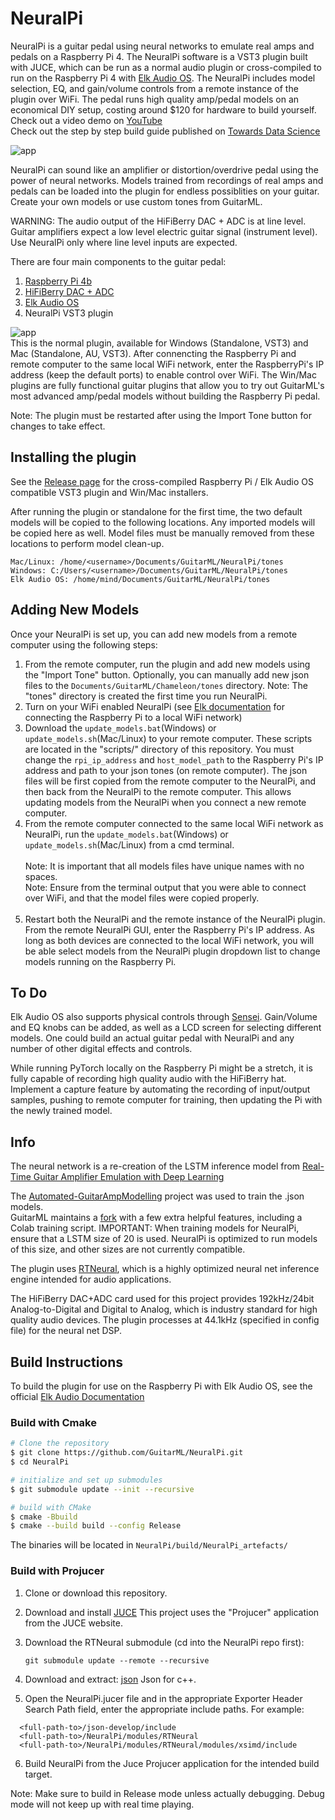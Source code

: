 # NeuralPi

NeuralPi is a guitar pedal using neural networks to emulate real amps and pedals on a Raspberry Pi 4. The NeuralPi software is a VST3 plugin built with JUCE, which can be run as a normal audio plugin or cross-compiled to run on the Raspberry Pi 4 with [Elk Audio OS](https://elk.audio/). The NeuralPi includes model selection, EQ, and gain/volume controls from a remote instance of the plugin over WiFi. The pedal runs high quality amp/pedal models on an economical DIY setup, costing around $120 for hardware to build yourself. <br>
Check out a video demo on [YouTube](https://www.youtube.com/watch?v=_3zFD6h6Wrc)<br>
Check out the step by step build guide published on [Towards Data Science](https://towardsdatascience.com/neural-networks-for-real-time-audio-raspberry-pi-guitar-pedal-bded4b6b7f31)

![app](https://github.com/GuitarML/NeuralPi/blob/main/resources/rpi_pic.jpg)

NeuralPi can sound like an amplifier or distortion/overdrive pedal using the power of neural networks. Models trained from recordings of real amps and pedals can be loaded into the plugin for endless possiblities on your guitar. Create your own models or use custom tones from GuitarML.

WARNING: The audio output of the HiFiBerry DAC + ADC is at line level. Guitar amplifiers expect a low level electric guitar signal (instrument level). Use NeuralPi only where line level inputs are expected.

There are four main components to the guitar pedal:

1. [Raspberry Pi 4b](https://www.raspberrypi.org/products/raspberry-pi-4-model-b/)
2. [HiFiBerry DAC + ADC](https://www.hifiberry.com/shop/boards/hifiberry-dac-adc/)
3. [Elk Audio OS](https://elk.audio/)
4. NeuralPi VST3 plugin

![app](https://github.com/GuitarML/NeuralPi/blob/main/resources/neuralpi_pic.jpg)
<br>This is the normal plugin, available for Windows (Standalone, VST3) and Mac (Standalone, AU, VST3). After connencting the Raspberry Pi and remote computer to the same local WiFi network, enter the RaspberryPi's IP address (keep the default ports) to enable control over WiFi. The Win/Mac plugins are fully functional guitar plugins that allow you to try out GuitarML's most advanced amp/pedal models without building the Raspberry Pi pedal.

Note: The plugin must be restarted after using the Import Tone button for changes to take effect.

## Installing the plugin

See the [Release page](https://github.com/GuitarML/NeuralPi/releases) for the cross-compiled Raspberry Pi / Elk Audio OS compatible VST3 plugin and Win/Mac installers.

After running the plugin or standalone for the first time, the two default models will be copied to the following locations. Any imported models will be copied here as well. Model files must be manually removed from these locations to perform model clean-up.
```
Mac/Linux: /home/<username>/Documents/GuitarML/NeuralPi/tones 
Windows: C:/Users/<username>/Documents/GuitarML/NeuralPi/tones
Elk Audio OS: /home/mind/Documents/GuitarML/NeuralPi/tones
```

## Adding New Models

Once your NeuralPi is set up, you can add new models from a remote computer using the following steps:

1. From the remote computer, run the plugin and add new models using the "Import Tone" button. Optionally, you can manually add new json files to the ```Documents/GuitarML/Chameleon/tones``` directory.
   Note: The "tones" directory is created the first time you run NeuralPi.
2. Turn on your WiFi enabled NeuralPi (see [Elk documentation](https://elk-audio.github.io/elk-docs/html/documents/working_with_elk_board.html?highlight=wifi#connecting-to-your-board) for connecting the Raspberry Pi to a local WiFi network)
3. Download the ```update_models.bat```(Windows) or ```update_models.sh```(Mac/Linux) to your remote computer. These scripts are located in the "scripts/" directory of this repository. You must change the ```rpi_ip_address``` and ```host_model_path``` to the Raspberry Pi's IP address and path to your json tones (on remote computer). The json files will be first copied from the remote computer to the NeuralPi, and then back from the NeuralPi to the remote computer. This allows updating models from the NeuralPi when you connect a new remote computer.
4. From the remote computer connected to the same local WiFi network as NeuralPi, run the ```update_models.bat```(Windows) or ```update_models.sh```(Mac/Linux) from a cmd terminal. <br><br>
Note: It is important that all models files have unique names with no spaces. <br>
Note: Ensure from the terminal output that you were able to connect over WiFi, and that the model files were copied properly. <br><br>
6. Restart both the NeuralPi and the remote instance of the NeuralPi plugin. From the remote NeuralPi GUI, enter the Raspberry Pi's IP address. As long as both devices are connected to the local WiFi network, you will be able select models from the NeuralPi plugin dropdown list to change models running on the Raspberry Pi.

## To Do

Elk Audio OS also supports physical controls through [Sensei](https://github.com/elk-audio/sensei). Gain/Volume and EQ knobs can be added, as well as a LCD screen for selecting different models. One could build an actual guitar pedal with NeuralPi and any number of other digital effects and controls.

While running PyTorch locally on the Raspberry Pi might be a stretch, it is fully capable of recording high quality audio with the HiFiBerry hat. Implement a capture feature by automating the recording of input/output samples, pushing to remote computer for training, then updating the Pi with the newly trained model.

## Info
The neural network is a re-creation of the LSTM inference model from [Real-Time Guitar Amplifier Emulation with Deep Learning](https://www.mdpi.com/2076-3417/10/3/766/htm)

The [Automated-GuitarAmpModelling](https://github.com/Alec-Wright/Automated-GuitarAmpModelling) project was used to train the .json models.<br>
GuitarML maintains a [fork](https://github.com/GuitarML/Automated-GuitarAmpModelling) with a few extra helpful features, including a Colab training script.
IMPORTANT: When training models for NeuralPi, ensure that a LSTM size of 20 is used. NeuralPi is optimized to run models of this size, and other sizes are not currently compatible.

The plugin uses [RTNeural](https://github.com/jatinchowdhury18/RTNeural), which is a highly optimized neural net inference engine intended for audio applications. 

The HiFiBerry DAC+ADC card used for this project provides 192kHz/24bit Analog-to-Digital and Digital to Analog, which is industry standard for high quality audio devices. The plugin processes at 44.1kHz (specified in config file) for the neural net DSP. 

## Build Instructions

To build the plugin for use on the Raspberry Pi with Elk Audio OS, see the official [Elk Audio Documentation](https://elk-audio.github.io/elk-docs/html/documents/building_plugins_for_elk.html#vst-plugins-using-juce)

### Build with Cmake

```bash
# Clone the repository
$ git clone https://github.com/GuitarML/NeuralPi.git
$ cd NeuralPi

# initialize and set up submodules
$ git submodule update --init --recursive

# build with CMake
$ cmake -Bbuild
$ cmake --build build --config Release
```
The binaries will be located in `NeuralPi/build/NeuralPi_artefacts/`

### Build with Projucer

1. Clone or download this repository.
2. Download and install [JUCE](https://juce.com/) This project uses the "Projucer" application from the JUCE website. 
3. Download the RTNeural submodule (cd into the NeuralPi repo first):
   
   ```git submodule update --remote --recursive```
   
4. Download and extract: [json](https://github.com/nlohmann/json) Json for c++.
5. Open the NeuralPi.jucer file and in the appropriate Exporter Header Search Path field, enter the appropriate include paths.
   For example:

```
  <full-path-to>/json-develop/include
  <full-path-to>/NeuralPi/modules/RTNeural
  <full-path-to>/NeuralPi/modules/RTNeural/modules/xsimd/include
```
6. Build NeuralPi from the Juce Projucer application for the intended build target. 

Note: Make sure to build in Release mode unless actually debugging. Debug mode will not keep up with real time playing.
